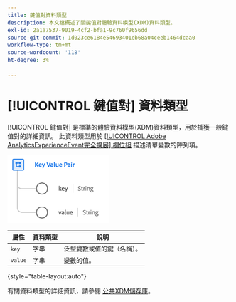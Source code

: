 ```yaml
---
title: 鍵值對資料類型
description: 本文檔概述了關鍵值對體驗資料模型(XDM)資料類型。
exl-id: 2a1a7537-9019-4cf2-bfa1-9c760f9656dd
source-git-commit: 1d023ce6184e54693401eb68a04ceeb1464dcaa0
workflow-type: tm+mt
source-wordcount: '118'
ht-degree: 3%

---
```


# [!UICONTROL 鍵值對] 資料類型

[!UICONTROL 鍵值對] 是標準的體驗資料模型(XDM)資料類型，用於捕獲一般鍵值對的詳細資訊。 此資料類型用於 [[!UICONTROL Adobe AnalyticsExperienceEvent完全擴展] 欄位組](../field-groups/event/analytics-full-extension.md) 描述清單變數的陣列項。

![鍵值對結構](../images/data-types/key-value-pair.png)

| 屬性 | 資料類型 | 說明 |
| --- | --- | --- |
| `key` | 字串 | 泛型變數或值的鍵（名稱）。 |
| `value` | 字串 | 變數的值。 |

{style="table-layout:auto"}

有關資料類型的詳細資訊，請參閱 [公共XDM儲存庫](https://github.com/adobe/xdm/blob/master/extensions/adobe/experience/analytics/keyvalue.schema.json)。
